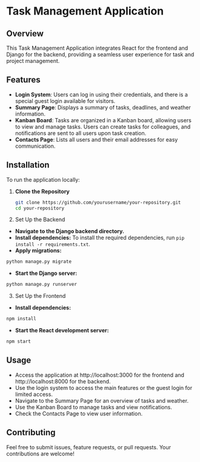 # Task Management Application

## Overview

This Task Management Application integrates React for the frontend and Django for the backend, providing a seamless user experience for task and project management. 

## Features

- **Login System**: Users can log in using their credentials, and there is a special guest login available for visitors.
- **Summary Page**: Displays a summary of tasks, deadlines, and weather information.
- **Kanban Board**: Tasks are organized in a Kanban board, allowing users to view and manage tasks. Users can create tasks for colleagues, and notifications are sent to all users upon task creation.
- **Contacts Page**: Lists all users and their email addresses for easy communication.

## Installation

To run the application locally:

1. **Clone the Repository**

   ```bash
   git clone https://github.com/yourusername/your-repository.git
   cd your-repository

2. Set Up the Backend

- **Navigate to the Django backend directory.**
- **Install dependencies:** 
To install the required dependencies, run `pip install -r requirements.txt`.
- **Apply migrations:** 
```bash
python manage.py migrate
```
- **Start the Django server:**
```bash
python manage.py runserver
```
3. Set Up the Frontend

- **Install dependencies:**
```bash
npm install
```

- **Start the React development server:**
```bash
npm start
```

## Usage

- Access the application at http://localhost:3000 for the frontend and http://localhost:8000 for the backend.
- Use the login system to access the main features or the guest login for limited access.
- Navigate to the Summary Page for an overview of tasks and weather.
- Use the Kanban Board to manage tasks and view notifications.
- Check the Contacts Page to view user information.

## Contributing

Feel free to submit issues, feature requests, or pull requests. Your contributions are welcome!